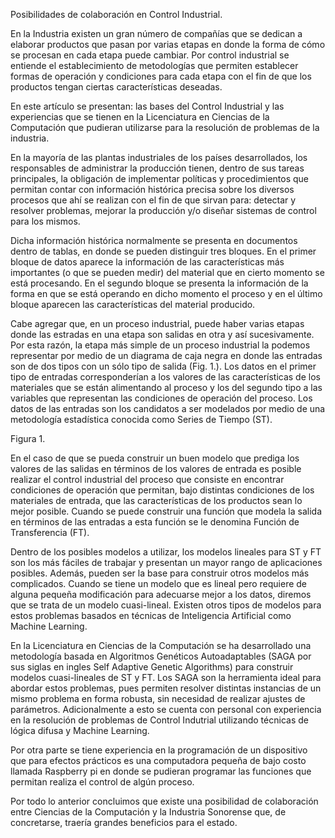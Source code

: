 Posibilidades de colaboración en Control Industrial.

En la Industria existen un gran número de compañías que se dedican a elaborar productos que pasan por varias etapas en donde la forma de cómo se procesan en cada etapa puede cambiar. Por control industrial se entiende el establecimiento de metodologías que permiten establecer formas de operación y condiciones para cada etapa con el fin de que los productos tengan ciertas características deseadas.

En este artículo se presentan: las bases del Control Industrial y las experiencias que se tienen en la Licenciatura en Ciencias de la Computación que pudieran utilizarse para la resolución de problemas de la industria.

En la mayoría de las plantas industriales de los países desarrollados, los responsables de administrar la producción tienen, dentro de sus tareas principales, la obligación de implementar políticas y procedimientos que permitan contar con información histórica precisa sobre los diversos procesos que ahí se realizan con el fin de que sirvan para: detectar y resolver problemas, mejorar la producción y/o diseñar sistemas de control para los mismos.

Dicha información histórica normalmente se presenta en documentos dentro de tablas, en donde se pueden distinguir tres bloques. En el primer bloque de datos aparece la información de las características más importantes (o que se pueden medir) del material que en cierto momento se está procesando. En el segundo bloque se presenta la información de la forma en que se está operando en dicho momento el proceso y en el último bloque aparecen las características del material producido.

Cabe agregar que, en un proceso industrial, puede haber varias etapas donde las estradas en una etapa son salidas en otra y así sucesivamente. Por esta razón, la etapa más simple de un proceso industrial la podemos representar por medio de un diagrama de caja negra en donde las entradas son de dos tipos con un sólo tipo de salida (Fig. 1.). Los datos en el primer tipo de entradas corresponderían a los valores de las características de los materiales que se están alimentando al proceso y los del segundo tipo a las variables que representan las condiciones de operación del proceso. Los datos de las entradas son los candidatos a ser modelados por medio de una metodología estadística conocida como Series de Tiempo (ST).


            
Figura 1.

En el caso de que se pueda construir un buen modelo que prediga los valores de las salidas en términos de los valores de entrada es posible realizar el control industrial del proceso que consiste en encontrar condiciones de operación que permitan, bajo distintas condiciones de los materiales de entrada, que las características de los productos sean lo mejor posible. Cuando se puede construir una función que modela la salida en términos de las entradas a esta función se le denomina Función de Transferencia (FT).

Dentro de los posibles modelos a utilizar, los modelos lineales para ST y FT son los más fáciles de trabajar y presentan un mayor rango de aplicaciones posibles. Además, pueden ser la base para construir otros modelos más complicados. Cuando se tiene un modelo que es lineal pero requiere de alguna pequeña modificación para adecuarse mejor a los datos, diremos que se trata de un modelo cuasi-lineal. Existen otros tipos de modelos para estos problemas basados en técnicas de Inteligencia Artificial como Machine Learning.

En la Licenciatura en Ciencias de la Computación se ha desarrollado una metodología basada en Algoritmos Genéticos Autoadaptables (SAGA por sus siglas en ingles Self Adaptive Genetic Algorithms) para construir modelos cuasi-lineales de ST y FT. Los SAGA son la herramienta ideal para abordar estos problemas, pues permiten resolver distintas instancias de un mismo problema en forma robusta, sin necesidad de realizar ajustes de parámetros. Adicionalmente a esto se cuenta con personal con experiencia en la resolución de problemas de Control Indutrial utilizando técnicas de lógica difusa y Machine Learning.

Por otra parte se tiene experiencia en la programación de un dispositivo que para efectos prácticos es una computadora pequeña de bajo costo llamada Raspberry pi en donde se pudieran programar las funciones que permitan realiza el control de algún proceso.
 
Por todo lo anterior concluimos que existe una posibilidad de colaboración entre Ciencias de la Computación y la Industria Sonorense que, de concretarse, traería grandes beneficios para el estado.
